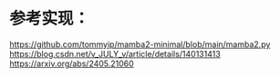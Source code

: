 # 参考实现：  
https://github.com/tommyip/mamba2-minimal/blob/main/mamba2.py  
https://blog.csdn.net/v_JULY_v/article/details/140131413  
https://arxiv.org/abs/2405.21060  
